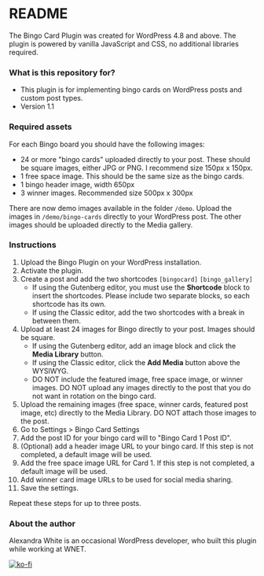 # README #

The Bingo Card Plugin was created for WordPress 4.8 and above. The plugin is powered by vanilla JavaScript and CSS, no additional libraries required.

### What is this repository for?

* This plugin is for implementing bingo cards on WordPress posts and custom post types.
* Version 1.1

### Required assets

For each Bingo board you should have the following images:

* 24 or more "bingo cards" uploaded directly to your post. These should be square images, either JPG or PNG. I recommend size 150px x 150px.
* 1 free space image. This should be the same size as the bingo cards.
* 1 bingo header image, width 650px
* 3 winner images. Recommended size 500px x 300px


There are now demo images available in the folder `/demo`. Upload the images in `/demo/bingo-cards` directly to your WordPress post. The other images should be uploaded directly to the Media gallery.

### Instructions

1. Upload the Bingo Plugin on your WordPress installation.
1. Activate the plugin.
1. Create a post and add the two shortcodes `[bingocard]` `[bingo_gallery]`
   + If using the Gutenberg editor, you must use the **Shortcode** block to insert the shortcodes. Please include two separate blocks, so each shortcode has its own.
   + If using the Classic editor, add the two shortcodes with a break in between them.
1. Upload at least 24 images for Bingo directly to your post. Images should be square.
   + If using the Gutenberg editor, add an image block and click the **Media Library** button.
   + If using the Classic editor, click the **Add Media** button above the WYSIWYG.
   + DO NOT include the featured image, free space image, or winner images. DO NOT upload any images directly to the post that you do not want in rotation on the bingo card.
1. Upload the remaining images (free space, winner cards, featured post image, etc) directly to the Media Library. DO NOT attach those images to the post.
1. Go to Settings > Bingo Card Settings
1. Add the post ID for your bingo card will to "Bingo Card 1 Post ID".
1. (Optional) add a header image URL to your bingo card. If this step is not completed, a default image will be used.
1. Add the free space image URL for Card 1. If this step is not completed, a default image will be used.
1. Add winner card image URLs to be used for social media sharing.
1. Save the settings.

Repeat these steps for up to three posts.

### About the author

Alexandra White is an occasional WordPress developer, who built this plugin while working at WNET.

[![ko-fi](https://www.ko-fi.com/img/githubbutton_sm.svg)](https://ko-fi.com/A244AFZ)
